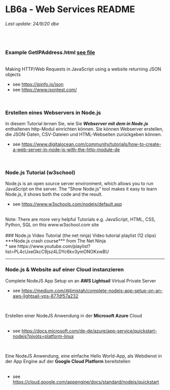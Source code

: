 # LB6a - Web Services README
###### Last update: 24/9/20 dbe
</br>

### Example GetIPAddress.html [see file](/Example_GetIPAddress.html)
</br>
Making HTTP/Web Requests in JavaScript using a website returning JSON objects  

* see https://ipinfo.io/json  
* see https://www.jsontest.com/  
</br>

### Erstellen eines Webservers in Node.js
In diesem Tutorial lernen Sie, wie Sie ***Webserver mit dem in Node.js*** enthaltenen http-Modul einrichten können. 
Sie können Webserver erstellen, die JSON-Daten, CSV-Dateien und HTML-Webseiten zurückgeben können.

* see https://www.digitalocean.com/community/tutorials/how-to-create-a-web-server-in-node-js-with-the-http-module-de
</br>

### Node.js Tutorial (w3school)
Node.js is an open source server environment, which allows you to run JavaScript on the server.
The "Show Node.js" tool makes it easy to learn Node.js, it shows both the code and the result.
</br>
* see https://www.w3schools.com/nodejs/default.asp
</br>
Note: There are more very helpful Tutorials e.g. JavaScript, HTML, CSS, Python, SQL on this www.w3school.com site
</br>
</br>
### Node.js Video Tutorial (the net ninja)
Video tutorial playlist (12 clips) ***Node.js crash course*** from The Net Ninja  
</br>
* see https://www.youtube.com/playlist?list=PL4cUxeGkcC9jsz4LDYc6kv3ymONOKxwBU

---
### Node.js & Website auf einer Cloud instanzieren
Complete NodeJS App Setup on an **AWS Lightsail** Virtual Private Server
</br>
* see https://medium.com/@limistah/complete-nodejs-app-setup-on-an-aws-lightsail-vps-877df57a232  

</br>

Erstellen einer NodeJS Anwendung in der **Microsoft Azure** Cloud    
</br>
* see https://docs.microsoft.com/de-de/azure/app-service/quickstart-nodejs?pivots=platform-linux  

</br>

Eine  NodeJS Anwendung, eine einfache Hello World-App, als Webdienst in der App Engine auf der **Google Cloud Platform** bereitstellen  
</br>
* see https://cloud.google.com/appengine/docs/standard/nodejs/quickstart

